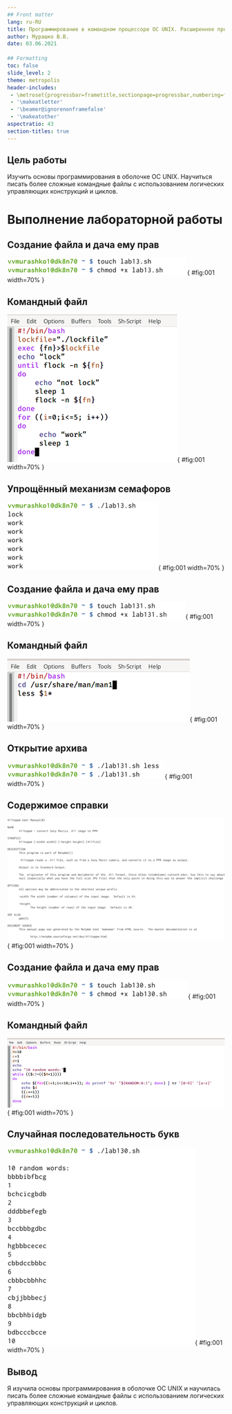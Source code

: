 ```yaml
---
## Front matter
lang: ru-RU
title: Программирование в командном процессоре OC UNIX. Расширенное программирование
author: Мурашко В.В.
date: 03.06.2021

## Formatting
toc: false
slide_level: 2
theme: metropolis
header-includes: 
 - \metroset{progressbar=frametitle,sectionpage=progressbar,numbering=fraction}
 - '\makeatletter'
 - '\beamer@ignorenonframefalse'
 - '\makeatother'
aspectratio: 43
section-titles: true
---
```


## Цель работы

Изучить основы программирования в оболочке OC UNIX. Научиться писать более сложные командные файлы с использованием логических управляющих конструкций и циклов.

# Выполнение лабораторной работы

## Создание файла и дача ему прав

![](image/01.png){ #fig:001 width=70% }

## Командный файл

![](image/02.png){ #fig:001 width=70% } 

## Упрощённый механизм семафоров

![](image/03.png){ #fig:001 width=70% } 

## Создание файла и дача ему прав

![](image/04.png){ #fig:001 width=70% } 

## Командный файл

![](image/05.png){ #fig:001 width=70% } 

## Открытие архива

![](image/06.png){ #fig:001 width=70% } 

## Содержимое справки

![](image/07.png){ #fig:001 width=70% } 

## Создание файла и дача ему прав

![](image/08.png){ #fig:001 width=70% } 

## Командный файл

![](image/09.png){ #fig:001 width=70% } 

## Случайная последовательность букв

![](image/10.png){ #fig:001 width=70% } 

## Вывод

Я изучила основы программирования в оболочке OC UNIX и научилась писать более сложные командные файлы с использованием логических управляющих конструкций и циклов.
